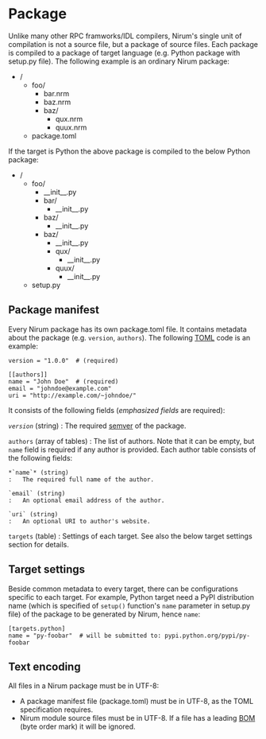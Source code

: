 Package
=======

Unlike many other RPC framworks/IDL compilers, Nirum's single unit of
compilation is not a source file, but a package of source files.
Each package is compiled to a package of target language (e.g. Python package
with setup.py file).  The following example is an ordinary Nirum package:

 -  /
     -  foo/
         -  bar.nrm
         -  baz.nrm
         -  baz/
             -  qux.nrm
             -  quux.nrm
     -  package.toml

If the target is Python the above package is compiled to the below Python
package:

 -  /
     -  foo/
         -  \_\_init\_\_.py
         -  bar/
             -  \_\_init\_\_.py
         -  baz/
             -  \_\_init\_\_.py
         -  baz/
             -  \_\_init\_\_.py
             -  qux/
                 -  \_\_init\_\_.py
             -  quux/
                 -  \_\_init\_\_.py
     -  setup.py


Package manifest
----------------

Every Nirum package has its own package.toml file.  It contains metadata
about the package (e.g. `version`, `authors`).  The following [TOML][] code
is an example:

    version = "1.0.0"  # (required)

    [[authors]]
    name = "John Doe"  # (required)
    email = "johndoe@example.com"
    uri = "http://example.com/~johndoe/"

It consists of the following fields (*emphasized fields* are required):

*`version`* (string)
:   The required [semver][] of the package.

`authors` (array of tables)
:   The list of authors.  Note that it can be empty, but `name` field is
    required if any author is provided.  Each author table consists of
    the following fields:

    *`name`* (string)
    :   The required full name of the author.

    `email` (string)
    :   An optional email address of the author.

    `uri` (string)
    :   An optional URI to author's website.

`targets` (table)
:   Settings of each target.  See also the below target settings section
    for details.

[semver]: http://semver.org/
[toml]: https://github.com/toml-lang/toml


Target settings
---------------

Beside common metadata to every target, there can be configurations specific
to each target.  For example, Python target need a PyPI distribution name
(which is specified of `setup()` function's `name` parameter in setup.py file)
of the package to be generated by Nirum, hence `name`:

    [targets.python]
    name = "py-foobar"  # will be submitted to: pypi.python.org/pypi/py-foobar


Text encoding
-------------

All files in a Nirum package must be in UTF-8:

 -  A package manifest file (package.toml) must be in UTF-8, as the TOML
    specification requires.
 -  Nirum module source files must be in UTF-8.  If a file has a leading
    [BOM][] (byte order mark) it will be ignored.

[bom]: http://unicode.org/faq/utf_bom.html#BOM
